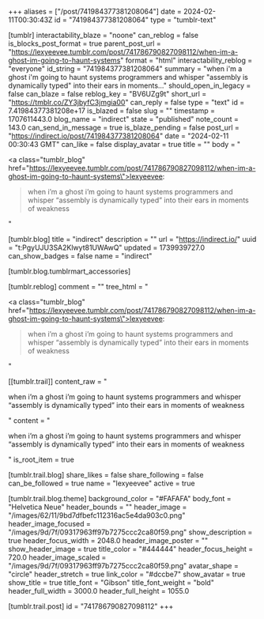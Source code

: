 +++
aliases = ["/post/741984377381208064"]
date = 2024-02-11T00:30:43Z
id = "741984377381208064"
type = "tumblr-text"

[tumblr]
interactability_blaze = "noone"
can_reblog = false
is_blocks_post_format = true
parent_post_url = "https://lexyeevee.tumblr.com/post/741786790827098112/when-im-a-ghost-im-going-to-haunt-systems"
format = "html"
interactability_reblog = "everyone"
id_string = "741984377381208064"
summary = "when i'm a ghost i'm going to haunt systems programmers and whisper \"assembly is dynamically typed\" into their ears in moments..."
should_open_in_legacy = false
can_blaze = false
reblog_key = "BV6UZg9t"
short_url = "https://tmblr.co/ZY3jbyfC3jmgia00"
can_reply = false
type = "text"
id = 7.41984377381208e+17
is_blazed = false
slug = ""
timestamp = 1707611443.0
blog_name = "indirect"
state = "published"
note_count = 143.0
can_send_in_message = true
is_blaze_pending = false
post_url = "https://indirect.io/post/741984377381208064"
date = "2024-02-11 00:30:43 GMT"
can_like = false
display_avatar = true
title = ""
body = "<p><a class=\"tumblr_blog\" href=\"https://lexyeevee.tumblr.com/post/741786790827098112/when-im-a-ghost-im-going-to-haunt-systems\">lexyeevee</a>:</p><blockquote><p>when i&rsquo;m a ghost i&rsquo;m going to haunt systems programmers and whisper &ldquo;assembly is dynamically typed&rdquo; into their ears in moments of weakness</p></blockquote>"

[tumblr.blog]
title = "indirect"
description = ""
url = "https://indirect.io/"
uuid = "t:PgyUJU3SA2Klwyt81UWAwQ"
updated = 1739939727.0
can_show_badges = false
name = "indirect"

[tumblr.blog.tumblrmart_accessories]

[tumblr.reblog]
comment = ""
tree_html = "<p><a class=\"tumblr_blog\" href=\"https://lexyeevee.tumblr.com/post/741786790827098112/when-im-a-ghost-im-going-to-haunt-systems\">lexyeevee</a>:</p><blockquote><p>when i’m a ghost i’m going to haunt systems programmers and whisper “assembly is dynamically typed” into their ears in moments of weakness</p></blockquote>"

[[tumblr.trail]]
content_raw = "<p>when i’m a ghost i’m going to haunt systems programmers and whisper “assembly is dynamically typed” into their ears in moments of weakness</p>"
content = "<p>when i&rsquo;m a ghost i&rsquo;m going to haunt systems programmers and whisper &ldquo;assembly is dynamically typed&rdquo; into their ears in moments of weakness</p>"
is_root_item = true

[tumblr.trail.blog]
share_likes = false
share_following = false
can_be_followed = true
name = "lexyeevee"
active = true

[tumblr.trail.blog.theme]
background_color = "#FAFAFA"
body_font = "Helvetica Neue"
header_bounds = ""
header_image = "/images/62/11/9bd7dfbefc112316ac5e4da903c0.png"
header_image_focused = "/images/9d/7f/09317963ff97b7275ccc2ca80f59.png"
show_description = true
header_focus_width = 2048.0
header_image_poster = ""
show_header_image = true
title_color = "#444444"
header_focus_height = 720.0
header_image_scaled = "/images/9d/7f/09317963ff97b7275ccc2ca80f59.png"
avatar_shape = "circle"
header_stretch = true
link_color = "#dccbe7"
show_avatar = true
show_title = true
title_font = "Gibson"
title_font_weight = "bold"
header_full_width = 3000.0
header_full_height = 1055.0

[tumblr.trail.post]
id = "741786790827098112"
+++
